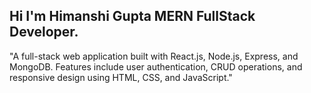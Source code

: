 ## Hi I'm Himanshi Gupta MERN FullStack Developer.

"A full-stack web application built with React.js, Node.js, Express, and MongoDB. Features include user authentication, CRUD operations, and responsive design using HTML, CSS, and JavaScript."


<!--
**himanshigupta20/himanshigupta20** is a ✨ _special_ ✨ repository because its `README.md` (this file) appears on your GitHub profile.

Here are some ideas to get you started:
"A full-stack web application built with React.js, Node.js, Express, and MongoDB. Features include user authentication, CRUD operations, and responsive design using HTML, CSS, and JavaScript."


- 🔭 I’m currently working on ...
- 🌱 I’m currently learning ...
- 👯 I’m looking to collaborate on ...
- 🤔 I’m looking for help with ...
- 💬 Ask me about ...
- 📫 How to reach me: ...
- 😄 Pronouns: ...
- ⚡ Fun fact: ...
-->
